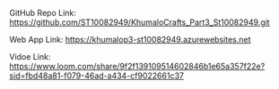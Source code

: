 GitHub Repo Link:  https://github.com/ST10082949/KhumaloCrafts_Part3_St10082949.git 

Web App Link: https://khumalop3-st10082949.azurewebsites.net 

Vidoe Link: https://www.loom.com/share/9f2f139109514602846b1e65a357f22e?sid=fbd48a81-f079-46ad-a434-cf9022661c37
